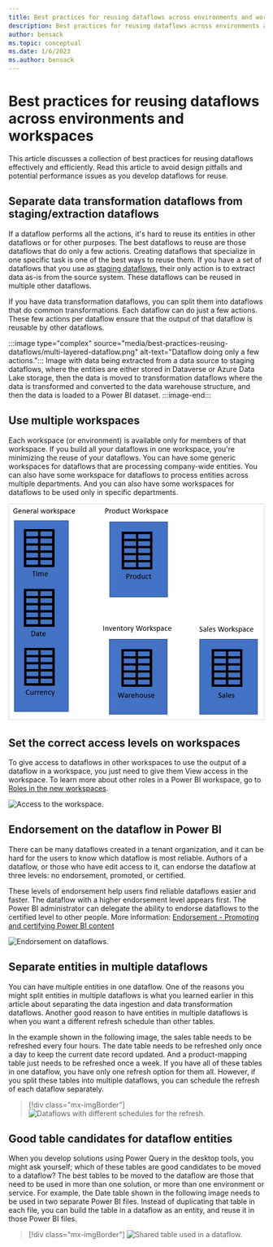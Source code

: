 ```yaml
---
title: Best practices for reusing dataflows across environments and workspaces
description: Best practices for reusing dataflows across environments and workspaces
author: bensack
ms.topic: conceptual
ms.date: 1/6/2023
ms.author: bensack
---
```


# Best practices for reusing dataflows across environments and workspaces

This article discusses a collection of best practices for reusing dataflows effectively and efficiently. Read this article to avoid design pitfalls and potential performance issues as you develop dataflows for reuse.

## Separate data transformation dataflows from staging/extraction dataflows

If a dataflow performs all the actions, it's hard to reuse its entities in other dataflows or for other purposes. The best dataflows to reuse are those dataflows that do only a few actions. Creating dataflows that specialize in one specific task is one of the best ways to reuse them. If you have a set of dataflows that you use as [staging dataflows](best-practices-for-dimensional-model-using-dataflows.md#staging-dataflows), their only action is to extract data as-is from the source system. These dataflows can be reused in multiple other dataflows.

If you have data transformation dataflows, you can split them into dataflows that do common transformations. Each dataflow can do just a few actions. These few actions per dataflow ensure that the output of that dataflow is reusable by other dataflows.

:::image type="complex" source="media/best-practices-reusing-dataflows/multi-layered-dataflow.png" alt-text="Dataflow doing only a few actions.":::
   Image with data being extracted from a data source to staging dataflows, where the entities are either stored in Dataverse or Azure Data Lake storage, then the data is moved to transformation dataflows where the data is transformed and converted to the data warehouse structure, and then the data is loaded to a Power BI dataset.
:::image-end:::

## Use multiple workspaces

Each workspace (or environment) is available only for members of that workspace. If you build all your dataflows in one workspace, you're minimizing the reuse of your dataflows. You can have some generic workspaces for dataflows that are processing company-wide entities. You can also have some workspace for dataflows to process entities across multiple departments. And you can also have some workspaces for dataflows to be used only in specific departments.

![Image showing separate workspaces.](media/best-practices-reusing-dataflows/separate-workspaces.png)

## Set the correct access levels on workspaces

To give access to dataflows in other workspaces to use the output of a dataflow in a workspace, you just need to give them View access in the workspace. To learn more about other roles in a Power BI workspace, go to [Roles in the new workspaces](/power-bi/collaborate-share/service-new-workspaces#roles-in-the-new-workspaces).

![Access to the workspace.](/power-bi/collaborate-share/media/service-create-the-new-workspaces/power-bi-workspace-add-members.png)

## Endorsement on the dataflow in Power BI

There can be many dataflows created in a tenant organization, and it can be hard for the users to know which dataflow is most reliable. Authors of a dataflow, or those who have edit access to it, can endorse the dataflow at three levels: no endorsement, promoted, or certified.

These levels of endorsement help users find reliable dataflows easier and faster. The dataflow with a higher endorsement level appears first. The Power BI administrator can delegate the ability to endorse dataflows to the certified level to other people. More information: [Endorsement - Promoting and certifying Power BI content](/power-bi/collaborate-share/service-endorsement-overview)

![Endorsement on dataflows.](/power-bi/transform-model/media/service-dataflows-promote-certify/powerbi-dataflow-endorsement-power-query.png)

## Separate entities in multiple dataflows

You can have multiple entities in one dataflow. One of the reasons you might split entities in multiple dataflows is what you learned earlier in this article about separating the data ingestion and data transformation dataflows. Another good reason to have entities in multiple dataflows is when you want a different refresh schedule than other tables. 

In the example shown in the following image, the sales table needs to be refreshed every four hours. The date table needs to be refreshed only once a day to keep the current date record updated. And a product-mapping table just needs to be refreshed once a week. If you have all of these tables in one dataflow, you have only one refresh option for them all. However, if you split these tables into multiple dataflows, you can schedule the refresh of each dataflow separately.

> [!div class="mx-imgBorder"]
> ![Dataflows with different schedules for the refresh.](https://i1.wp.com/radacad.com/wp-content/uploads/2019/01/2019-01-21_06h42_32.png)

## Good table candidates for dataflow entities

When you develop solutions using Power Query in the desktop tools, you might ask yourself; which of these tables are good candidates to be moved to a dataflow? The best tables to be moved to the dataflow are those that need to be used in more than one solution, or more than one environment or service. For example, the Date table shown in the following image needs to be used in two separate Power BI files. Instead of duplicating that table in each file, you can build the table in a dataflow as an entity, and reuse it in those Power BI files.

> [!div class="mx-imgBorder"]
> ![Shared table used in a dataflow.](https://i1.wp.com/radacad.com/wp-content/uploads/2019/01/2019-01-21_06h36_16.png)
